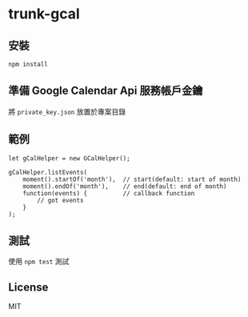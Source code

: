# trunk-gcal

## 安裝
```
npm install
```

## 準備 Google Calendar Api 服務帳戶金鑰
將 ```private_key.json``` 放置於專案目錄

## 範例
```
let gCalHelper = new GCalHelper();

gCalHelper.listEvents(
    moment().startOf('month'),  // start(default: start of month)
    moment().endOf('month'),    // end(default: end of month)
    function(events) {          // callback function
        // got events
    }
);
```

## 測試
使用 `npm test` 測試

## License
MIT